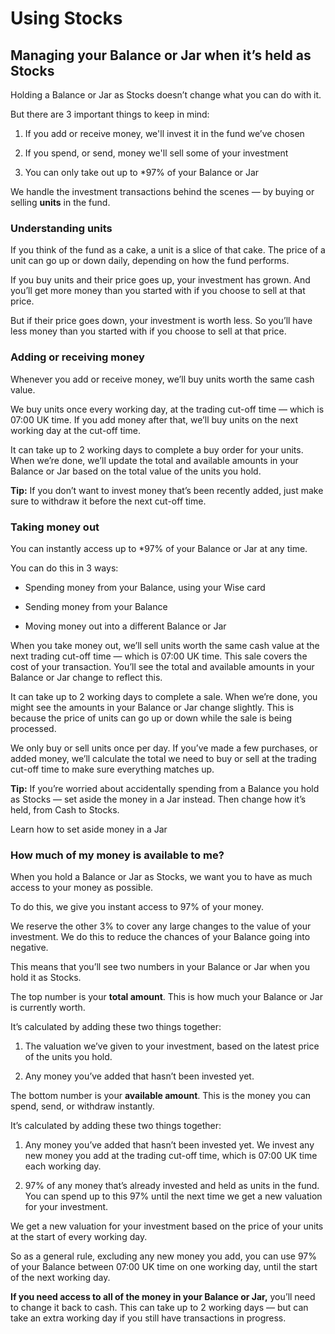 # Using Stocks  
## Managing your Balance or Jar when it’s held as Stocks  
Holding a Balance or Jar as Stocks doesn’t change what you can do with it.

But there are 3 important things to keep in mind: 

  1. If you add or receive money, we'll invest it in the fund we’ve chosen

  2. If you spend, or send, money we'll sell some of your investment

  3. You can only take out up to *97% of your Balance or Jar




We handle the investment transactions behind the scenes — by buying or selling **units** in the fund.

### Understanding units

If you think of the fund as a cake, a unit is a slice of that cake. The price of a unit can go up or down daily, depending on how the fund performs.

If you buy units and their price goes up, your investment has grown. And you’ll get more money than you started with if you choose to sell at that price. 

But if their price goes down, your investment is worth less. So you’ll have less money than you started with if you choose to sell at that price.

### Adding or receiving money

Whenever you add or receive money, we’ll buy units worth the same cash value.

We buy units once every working day, at the trading cut-off time — which is 07:00 UK time. If you add money after that, we’ll buy units on the next working day at the cut-off time.

It can take up to 2 working days to complete a buy order for your units. When we’re done, we’ll update the total and available amounts in your Balance or Jar based on the total value of the units you hold.

 **Tip:** If you don’t want to invest money that’s been recently added, just make sure to withdraw it before the next cut-off time. 

### Taking money out

You can instantly access up to *97% of your Balance or Jar at any time.

You can do this in 3 ways:

  * Spending money from your Balance, using your Wise card

  * Sending money from your Balance

  * Moving money out into a different Balance or Jar




When you take money out, we’ll sell units worth the same cash value at the next trading cut-off time — which is 07:00 UK time. This sale covers the cost of your transaction. You’ll see the total and available amounts in your Balance or Jar change to reflect this.

It can take up to 2 working days to complete a sale. When we’re done, you might see the amounts in your Balance or Jar change slightly. This is because the price of units can go up or down while the sale is being processed.

We only buy or sell units once per day. If you’ve made a few purchases, or added money, we’ll calculate the total we need to buy or sell at the trading cut-off time to make sure everything matches up.

 **Tip:** If you’re worried about accidentally spending from a Balance you hold as Stocks — set aside the money in a Jar instead. Then change how it’s held, from Cash to Stocks.

Learn how to set aside money in a Jar

### How much of my money is available to me?

When you hold a Balance or Jar as Stocks, we want you to have as much access to your money as possible. 

To do this, we give you instant access to 97% of your money.

We reserve the other 3% to cover any large changes to the value of your investment. We do this to reduce the chances of your Balance going into negative.

This means that you’ll see two numbers in your Balance or Jar when you hold it as Stocks.

The top number is your **total amount**. This is how much your Balance or Jar is currently worth.

It’s calculated by adding these two things together:

  1. The valuation we’ve given to your investment, based on the latest price of the units you hold.

  2. Any money you’ve added that hasn’t been invested yet.




The bottom number is your **available amount**. This is the money you can spend, send, or withdraw instantly.

It’s calculated by adding these two things together:

  1. Any money you’ve added that hasn’t been invested yet. We invest any new money you add at the trading cut-off time, which is 07:00 UK time each working day.

  2. 97% of any money that’s already invested and held as units in the fund. You can spend up to this 97% until the next time we get a new valuation for your investment.




We get a new valuation for your investment based on the price of your units at the start of every working day.

So as a general rule, excluding any new money you add, you can use 97% of your Balance between 07:00 UK time on one working day, until the start of the next working day.

**If you need access to all of the money in your Balance or Jar,** you’ll need to change it back to cash. This can take up to 2 working days — but can take an extra working day if you still have transactions in progress.